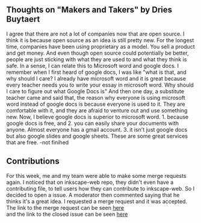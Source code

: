 ## Thoughts on "Makers and Takers" by Dries Buytaert ## 

I agree that there are not a lot of companies now that are open source. I think it is because open source as an idea is still pretty new. For the longest time, companies have been using proprietary as a model. You sell a product and get money. And even though open source could potentially be better, people are just sticking with what they are used to and what they think is safe. In a sense, I can relate this to Microsoft word and google docs. I remember when I first heard of google docs, I was like "what is that, and why should I care? I already have microsoft word and it is great because every teacher needs you to write your essay in microsoft word. Why should I care to figure out what Google Docs is"
And then one day, a substitute teacher came and said that, the reason why everyone is using microsoft word instead of google docs is because everyone is used to it. They are comfortable with it, and they are afraid to venture out and use something new. Now, I believe google docs is superior to microsoft word. 1. because google docs is free, and 2. you can easily share your documents with anyone. Almost everyone has a gmail account. 3. it isn't just google docs but also google slides and google sheets. These are some great services that are free.
-not finihed 




## Contributions ##
For this week, me and my team were able to make some merge requests again.
I noticed that on inkscape-web repo, they didn't even have a contributing file, to tell users how they can contribute to inkscape-web. So I decided to open a issue. A moderator then commented saying that he thinks it's a great idea. I requested a merge request and it was accepted.
The link to the merge request  can be seen [here](https://gitlab.com/inkscape/inkscape-web/-/merge_requests/74)
<br>
and the link to the closed issue can be seen [here](https://gitlab.com/inkscape/inkscape-web/-/issues/490)
